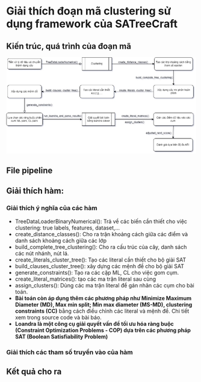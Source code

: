 # Giải thích đoạn mã clustering sử dụng framework của SATreeCraft 
## Kiến trúc, quá trình của đoạn mã 
![code architecture](images/clustering.jpg)
## File pipeline

## Giải thích hàm:
### Giải thích ý nghĩa của các hàm
- TreeDataLoaderBinaryNumerical():  Trả về các biến cần thiết cho việc clustering: true labels, features, dataset,...
- create_distance_classes(): Cho ra trận khoảng cách giữa các điểm và danh sách khoảng cách giữa các lớp
- build_complete_tree_clustering(): Cho ra cấu trúc của cây, danh sách các nút nhánh, nút lá.
- create_literals_cluster_tree(): Tạo các literal cần thiết cho bộ giải SAT
- build_clauses_cluster_tree(): xây dựng các mệnh đề cho bộ giải SAT
- generate_constraints(): Tạo ra các cặp ML, CL cho việc gom cụm.
- create_literal_matrices(): tạo các ma trận literal sau cùng
- assign_clusters(): Dùng các ma trận literal để gán nhãn các cụm cho bài toán.
- **Bài toán còn áp dụng thêm các phương pháp như Minimize Maximum Diameter (MD), Max min split; Min max diameter (MS-MD), clustering constraints (CC)**
  bằng cách điều chỉnh các literal và mệnh đề. Chi tiết xem trong source code và bài báo.
- **Loandra là một công cụ giải quyết vấn đề tối ưu hóa ràng buộc (Constraint Optimization Problems - COP) dựa trên các phương pháp SAT (Boolean Satisfiability Problem)**
  
### Giải thích các tham số truyền vào của hàm

## Kết quả cho ra
